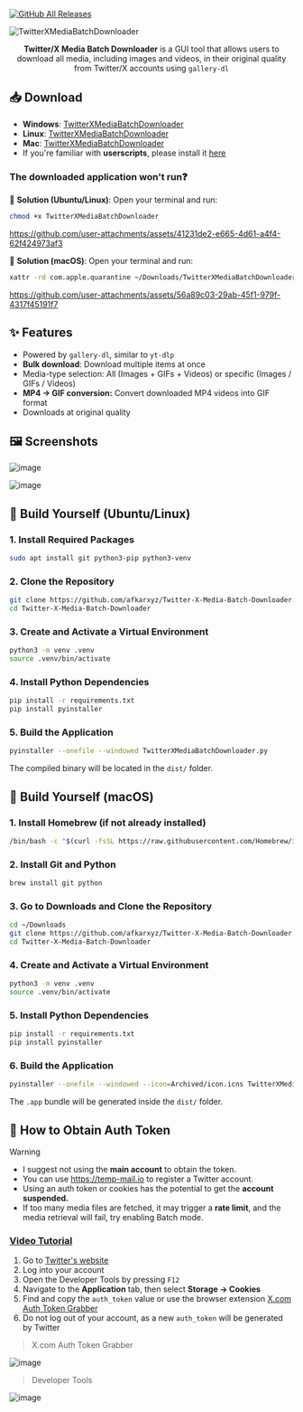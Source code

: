 [![GitHub All Releases](https://img.shields.io/github/downloads/afkarxyz/Twitter-X-Media-Batch-Downloader/total?style=for-the-badge)](https://github.com/afkarxyz/Twitter-X-Media-Batch-Downloader/releases)

![TwitterXMediaBatchDownloader](https://github.com/user-attachments/assets/354d7470-c01c-4aa6-9da1-ea6c42d27330)

<div align="center">
<b>Twitter/X Media Batch Downloader</b> is a GUI tool that allows users to download all media, including images and videos, in their original quality from Twitter/X accounts using <code>gallery-dl</code>
</div>

## 📥 Download

- **Windows**: [TwitterXMediaBatchDownloader](https://github.com/afkarxyz/Twitter-X-Media-Batch-Downloader/releases/download/v3.1/TwitterXMediaBatchDownloader.exe)
- **Linux**: [TwitterXMediaBatchDownloader](https://github.com/afkarxyz/Twitter-X-Media-Batch-Downloader/releases/download/v3.1/TwitterXMediaBatchDownloader)
- **Mac**: [TwitterXMediaBatchDownloader](https://github.com/afkarxyz/Twitter-X-Media-Batch-Downloader/releases/download/v3.1/TwitterXMediaBatchDownloader.app.zip)
- If you're familiar with **userscripts**, please install it [here](https://greasyfork.org/en/scripts/523157)

### The downloaded application won't run❓

🐧 **Solution (Ubuntu/Linux)**: Open your terminal and run:

```bash
chmod +x TwitterXMediaBatchDownloader
```

https://github.com/user-attachments/assets/41231de2-e665-4d61-a4f4-62f424973af3

🍎 **Solution (macOS)**: Open your terminal and run:

```bash
xattr -rd com.apple.quarantine ~/Downloads/TwitterXMediaBatchDownloader.app
```

https://github.com/user-attachments/assets/56a89c03-29ab-45f1-979f-4317f45191f7

## ✨ Features

- Powered by `gallery-dl`, similar to `yt-dlp`
- **Bulk download**: Download multiple items at once
- Media-type selection: All (Images + GIFs + Videos) or specific (Images / GIFs / Videos)
- **MP4 → GIF conversion:** Convert downloaded MP4 videos into GIF format
- Downloads at original quality
  
## 🖼️ Screenshots

![image](https://github.com/user-attachments/assets/216cfa1d-90eb-4b48-bacf-42e943f5bbee)

![image](https://github.com/user-attachments/assets/cfb57b60-661d-4d82-a1f3-1e859a33e8c4)

## 🐧 Build Yourself (Ubuntu/Linux)

### 1. Install Required Packages

```bash
sudo apt install git python3-pip python3-venv
```

### 2. Clone the Repository

```bash
git clone https://github.com/afkarxyz/Twitter-X-Media-Batch-Downloader.git
cd Twitter-X-Media-Batch-Downloader
```

### 3. Create and Activate a Virtual Environment

```bash
python3 -m venv .venv
source .venv/bin/activate
```

### 4. Install Python Dependencies

```bash
pip install -r requirements.txt
pip install pyinstaller
```

### 5. Build the Application

```bash
pyinstaller --onefile --windowed TwitterXMediaBatchDownloader.py
```

The compiled binary will be located in the `dist/` folder.

## 🍎 Build Yourself (macOS)

### 1. Install Homebrew (if not already installed)

```bash
/bin/bash -c "$(curl -fsSL https://raw.githubusercontent.com/Homebrew/install/HEAD/install.sh)"
```

### 2. Install Git and Python

```bash
brew install git python
```

### 3. Go to Downloads and Clone the Repository

```bash
cd ~/Downloads
git clone https://github.com/afkarxyz/Twitter-X-Media-Batch-Downloader.git
cd Twitter-X-Media-Batch-Downloader
```

### 4. Create and Activate a Virtual Environment

```bash
python3 -m venv .venv
source .venv/bin/activate
```

### 5. Install Python Dependencies

```bash
pip install -r requirements.txt
pip install pyinstaller
```

### 6. Build the Application

```bash
pyinstaller --onefile --windowed --icon=Archived/icon.icns TwitterXMediaBatchDownloader.py
```

The `.app` bundle will be generated inside the `dist/` folder.

## 🔑 How to Obtain Auth Token

> [!Warning]
> - I suggest not using the **main account** to obtain the token.
> - You can use https://temp-mail.io to register a Twitter account.
> - Using an auth token or cookies has the potential to get the **account suspended.**
> - If too many media files are fetched, it may trigger a **rate limit**, and the media retrieval will fail, try enabling Batch mode.

### [Video Tutorial](https://www.patreon.com/posts/how-to-obtain-127206894)

1. Go to [Twitter's website](https://www.x.com/)
2. Log into your account
3. Open the Developer Tools by pressing `F12`
4. Navigate to the **Application** tab, then select **Storage → Cookies**
5. Find and copy the `auth_token` value or use the browser extension [X.com Auth Token Grabber](https://github.com/afkarxyz/Twitter-X-Media-Batch-Downloader/releases/download/v1.0/X.com.Auth.Token.Grabber.zip)
6. Do not log out of your account, as a new `auth_token` will be generated by Twitter

> X.com Auth Token Grabber

![image](https://github.com/user-attachments/assets/4bf5f787-d34f-4259-837c-07a6432c4360)

> Developer Tools

![image](https://github.com/user-attachments/assets/8e81dd8f-f8be-4254-9cf6-cacfa97743e9)

